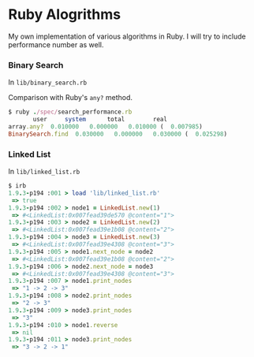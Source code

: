 # Ruby Alogrithms

My own implementation of various algorithms in Ruby. I will try to include performance number as well.

### Binary Search

In `lib/binary_search.rb`

Comparison with Ruby's `any?` method.

```ruby
$ ruby ./spec/search_performance.rb
       user     system      total        real
array.any?  0.010000   0.000000   0.010000 (  0.007985)
BinarySearch.find  0.030000   0.000000   0.030000 (  0.025298)
```
### Linked List

In `lib/linked_list.rb`

```ruby
$ irb
1.9.3-p194 :001 > load 'lib/linked_list.rb'
 => true
1.9.3-p194 :002 > node1 = LinkedList.new(1)
 => #<LinkedList:0x007fead39de570 @content="1">
1.9.3-p194 :003 > node2 = LinkedList.new(2)
 => #<LinkedList:0x007fead39e1b08 @content="2">
1.9.3-p194 :004 > node3 = LinkedList.new(3)
 => #<LinkedList:0x007fead39e4308 @content="3">
1.9.3-p194 :005 > node1.next_node = node2
 => #<LinkedList:0x007fead39e1b08 @content="2">
1.9.3-p194 :006 > node2.next_node = node3
 => #<LinkedList:0x007fead39e4308 @content="3">
1.9.3-p194 :007 > node1.print_nodes
 => "1 -> 2 -> 3"
1.9.3-p194 :008 > node2.print_nodes
 => "2 -> 3"
1.9.3-p194 :009 > node3.print_nodes
 => "3"
1.9.3-p194 :010 > node1.reverse
 => nil
1.9.3-p194 :011 > node3.print_nodes
 => "3 -> 2 -> 1"
```
